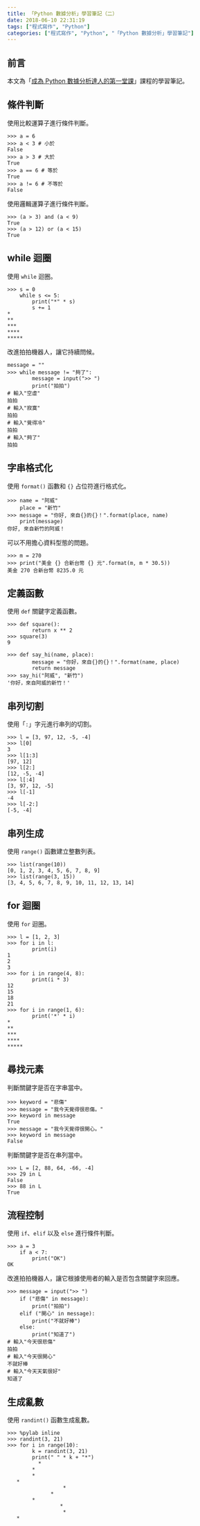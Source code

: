 ```yaml
---
title: 「Python 數據分析」學習筆記（二）
date: 2018-06-10 22:31:19
tags: ["程式寫作", "Python"]
categories: ["程式寫作", "Python", "「Python 數據分析」學習筆記"]
---
```


## 前言
本文為「[成為 Python 數據分析達人的第一堂課](http://moocs.nccu.edu.tw/)」課程的學習筆記。

## 條件判斷
使用比較運算子進行條件判斷。
```Py
>>> a = 6
>>> a < 3 # 小於
False
>>> a > 3 # 大於
True
>>> a == 6 # 等於
True
>>> a != 6 # 不等於
False
```
使用邏輯運算子進行條件判斷。
```Py
>>> (a > 3) and (a < 9)
True
>>> (a > 12) or (a < 15)
True
```

## while 迴圈
使用 `while` 迴圈。
```Py
>>> s = 0
    while s <= 5:
        print("*" * s)
        s += 1
*
**
***
****
*****
```
改進拍拍機器人，讓它持續問候。
```Py
message = ""
>>> while message != "夠了":
        message = input(">> ")
        print("拍拍")
# 輸入"空虛"
拍拍
# 輸入"寂寞"
拍拍
# 輸入"覺得冷"
拍拍
# 輸入"夠了"
拍拍
```

## 字串格式化
使用 `format()` 函數和 `{}` 占位符進行格式化。
```Py
>>> name = "阿威"
    place = "新竹"
>>> message = "你好, 來自{}的{}！".format(place, name)
    print(message)
你好, 來自新竹的阿威！
```
可以不用擔心資料型態的問題。
```Py
>>> m = 270
>>> print("美金 {} 合新台幣 {} 元".format(m, m * 30.5))
美金 270 合新台幣 8235.0 元
```

## 定義函數
使用 `def` 關鍵字定義函數。
```Py
>>> def square():
        return x ** 2
>>> square(3)
9

>>> def say_hi(name, place):
        message = "你好，來自{}的{}！".format(name, place)
        return message
>>> say_hi("阿威", "新竹")
'你好，來自阿威的新竹！'
```

## 串列切割
使用「`:`」字元進行串列的切割。
```Py
>>> l = [3, 97, 12, -5, -4]
>>> l[0]
3
>>> l[1:3]
[97, 12]
>>> l[2:]
[12, -5, -4]
>>> l[:4]
[3, 97, 12, -5]
>>> l[-1]
-4
>>> l[-2:]
[-5, -4]
```

## 串列生成
使用 `range()` 函數建立整數列表。
```Py
>>> list(range(10))
[0, 1, 2, 3, 4, 5, 6, 7, 8, 9]
>>> list(range(3, 15))
[3, 4, 5, 6, 7, 8, 9, 10, 11, 12, 13, 14]
```

## for 迴圈
使用 `for` 迴圈。
```Py
>>> l = [1, 2, 3]
>>> for i in l:
        print(i)
1
2
3
>>> for i in range(4, 8):
        print(i * 3)
12
15
18
21
>>> for i in range(1, 6):
        print('*' * i)
*
**
***
****
*****
```

## 尋找元素
判斷關鍵字是否在字串當中。
```Py
>>> keyword = "悲傷"
>>> message = "我今天覺得很悲傷。"
>>> keyword in message
True
>>> message = "我今天覺得很開心。"
>>> keyword in message
False
```
判斷關鍵字是否在串列當中。
```Py
>>> L = [2, 88, 64, -66, -4]
>>> 29 in L
False
>>> 88 in L
True
```

## 流程控制
使用 `if`、`elif` 以及 `else` 進行條件判斷。
```Py
>>> a = 3
    if a < 7:
        print("OK")
OK
```
改進拍拍機器人，讓它根據使用者的輸入是否包含關鍵字來回應。
```Py
>>> message = input(">> ")
    if ("悲傷" in message):
        print("拍拍")
    elif ("開心" in message):
        print("不就好棒")
    else:
        print("知道了")
# 輸入"今天很悲傷"
拍拍
# 輸入"今天很開心"
不就好棒
# 輸入"今天天氣很好"
知道了
```

## 生成亂數
使用 `randint()` 函數生成亂數。
```Py
>>> %pylab inline
>>> randint(3, 21)
>>> for i in range(10):
        k = randint(3, 21)
        print(" " * k + "*")
          *
        *
        *
   *
                  *
              *
        *
                 *
                  *
   *
```